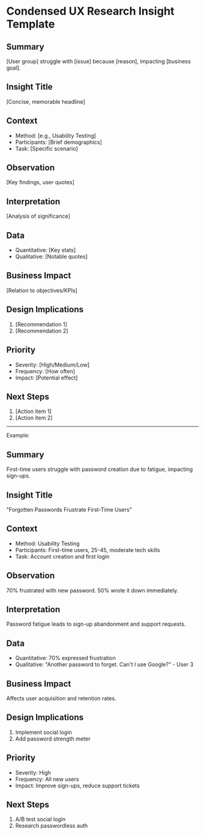 # Condensed UX Research Insight Template

## Summary
[User group] struggle with [issue] because [reason], impacting [business goal].

## Insight Title
[Concise, memorable headline]

## Context
- Method: [e.g., Usability Testing]
- Participants: [Brief demographics]
- Task: [Specific scenario]

## Observation
[Key findings, user quotes]

## Interpretation
[Analysis of significance]

## Data
- Quantitative: [Key stats]
- Qualitative: [Notable quotes]

## Business Impact
[Relation to objectives/KPIs]

## Design Implications
1. [Recommendation 1]
2. [Recommendation 2]

## Priority
- Severity: [High/Medium/Low]
- Frequency: [How often]
- Impact: [Potential effect]

## Next Steps
1. [Action item 1]
2. [Action item 2]

---

Example:
## Summary
First-time users struggle with password creation due to fatigue, impacting sign-ups.

## Insight Title
"Forgotten Passwords Frustrate First-Time Users"

## Context
- Method: Usability Testing
- Participants: First-time users, 25-45, moderate tech skills
- Task: Account creation and first login

## Observation
70% frustrated with new password. 50% wrote it down immediately.

## Interpretation
Password fatigue leads to sign-up abandonment and support requests.

## Data
- Quantitative: 70% expressed frustration
- Qualitative: "Another password to forget. Can't I use Google?" - User 3

## Business Impact
Affects user acquisition and retention rates.

## Design Implications
1. Implement social login
2. Add password strength meter

## Priority
- Severity: High
- Frequency: All new users
- Impact: Improve sign-ups, reduce support tickets

## Next Steps
1. A/B test social login
2. Research passwordless auth
